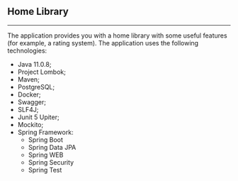 ## Home Library
----------------------------

The application provides you with a home library with some useful features (for example, a rating system).
The application uses the following technologies:
- Java 11.0.8;
- Project Lombok;
- Maven;
- PostgreSQL;
- Docker;
- Swagger;
- SLF4J;
- Junit 5 Upiter;
- Mockito;
- Spring Framework:
  - Spring Boot
  - Spring Data JPA
  - Spring WEB
  - Spring Security
  - Spring Test

